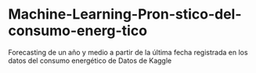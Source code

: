 # Machine-Learning-Pron-stico-del-consumo-energ-tico
Forecasting de un año y medio a partir de la última fecha registrada en los datos del consumo energético de Datos de Kaggle

